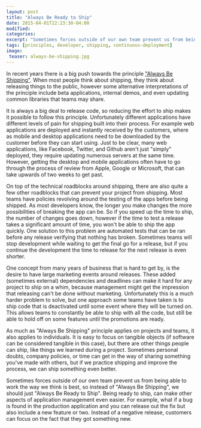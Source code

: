 ```yaml
---
layout: post
title: "Always Be Ready to Ship"
date: 2015-04-01T22:23:30-04:00
modified:
categories: 
excerpt: "Sometimes forces outside of our own team prevent us from being able to work the way we think is best, so instead of \"Always Be Shipping\", we should just \"Always Be Ready to Ship\"."
tags: [principles, developer, shipping, continuous-deployment]
image:
 teaser: always-be-shipping.jpg
---
```


In recent years there is a big push towards the principle ["Always Be Shipping"](http://blog.codinghorror.com/yes-but-what-have-you-done/). When most people think about shipping, they think about releasing things to the public, however some alternative interpretations of the principle include beta applications, internal demos, and even updating common libraries that teams may share.

It is always a big deal to release code, so reducing the effort to ship makes it possible to follow this principle. Unfortunately different applications have different levels of pain for shipping built into their process. For example web applications are deployed and instantly received by the customers, where as mobile and desktop applications need to be downloaded by the customer before they can start using. Just to be clear, many web applications, like Facebook, Twitter, and Github aren't just "simply" deployed, they require updating numerous servers at the same time. However, getting the desktop and mobile applications often have to go through the process of review from Apple, Google or Microsoft, that can take upwards of two weeks to get past.

On top of the technical roadblocks around shipping, there are also quite a few other roadblocks that can prevent your project from shipping. Most teams have policies revolving around the testing of the apps before being shipped. As most developers know, the longer you make changes the more possibilities of breaking the app can be. So if you speed up the time to ship, the number of changes goes down, however if the time to test a release takes a significant amount of time, you won't be able to ship the app quickly. One solution to this problem are automated tests that can be ran before any release verifying that nothing has broken. Sometimes teams will stop development while waiting to get the final go for a release, but if you continue the development the time to release for the next release is even shorter.

One concept from many years of business that is hard to get by, is the desire to have large marketing events around releases. These added (sometimes external) dependencies and deadlines can make it hard for any project to ship on a whim, because management might get the impression that releasing can't be done without marketing. Unfortunately this is a much harder problem to solve, but one approach some teams have taken is to ship code that is deactivated until some event where they will be turned on. This allows teams to constantly be able to ship with all the code, but still be able to hold off on some features until the promotions are ready.

As much as "Always Be Shipping" principle applies on projects and teams, it also applies to individuals. It is easy to focus on tangible objects (if software can be considered tangible in this case), but there are other things people can ship, like things we learned during a project. Sometimes personal doubts, company policies, or time can get in the way of sharing something you've made with others, but if we practice shipping and improve the process, we can ship something even better.

Sometimes forces outside of our own team prevent us from being able to work the way we think is best, so instead of "Always Be Shipping", we should just "Always Be Ready to Ship". Being ready to ship, can make other aspects of application management even easier. For example, what if a bug is found in the production application and you can release out the fix but also include a new feature or two. Instead of a negative release, customers can focus on the fact that they got something new.